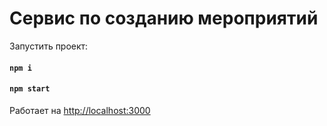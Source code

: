 # Сервис по созданию мероприятий

Запустить проект:

#### `npm i`
#### `npm start`

Работает на [http://localhost:3000](http://localhost:3000)
